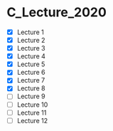 # C_Lecture_2020

- [x] Lecture 1
- [x] Lecture 2
- [x] Lecture 3
- [x] Lecture 4
- [x] Lecture 5
- [x] Lecture 6
- [x] Lecture 7
- [x] Lecture 8
- [ ] Lecture 9
- [ ] Lecture 10
- [ ] Lecture 11
- [ ] Lecture 12
